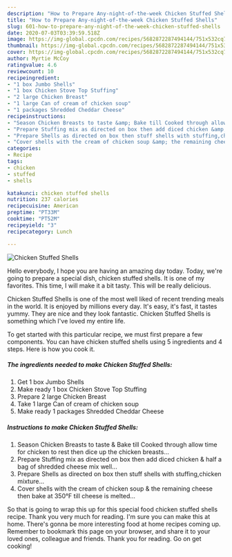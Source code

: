 ```yaml
---
description: "How to Prepare Any-night-of-the-week Chicken Stuffed Shells"
title: "How to Prepare Any-night-of-the-week Chicken Stuffed Shells"
slug: 601-how-to-prepare-any-night-of-the-week-chicken-stuffed-shells
date: 2020-07-03T03:39:59.518Z
image: https://img-global.cpcdn.com/recipes/5682872287494144/751x532cq70/chicken-stuffed-shells-recipe-main-photo.jpg
thumbnail: https://img-global.cpcdn.com/recipes/5682872287494144/751x532cq70/chicken-stuffed-shells-recipe-main-photo.jpg
cover: https://img-global.cpcdn.com/recipes/5682872287494144/751x532cq70/chicken-stuffed-shells-recipe-main-photo.jpg
author: Myrtie McCoy
ratingvalue: 4.6
reviewcount: 10
recipeingredient:
- "1 box Jumbo Shells"
- "1 box Chicken Stove Top Stuffing"
- "2 large Chicken Breast"
- "1 large Can of cream of chicken soup"
- "1 packages Shredded Cheddar Cheese"
recipeinstructions:
- "Season Chicken Breasts to taste &amp; Bake till Cooked through allow time for chicken to rest then dice up the chicken breasts..."
- "Prepare Stuffing mix as directed on box then add diced chicken &amp; half a bag of shredded cheese mix well..."
- "Prepare Shells as directed on box then stuff shells with stuffing,chicken mixture..."
- "Cover shells with the cream of chicken soup &amp; the remaining cheese then bake  at 350°F till cheese is melted..."
categories:
- Recipe
tags:
- chicken
- stuffed
- shells

katakunci: chicken stuffed shells 
nutrition: 237 calories
recipecuisine: American
preptime: "PT33M"
cooktime: "PT52M"
recipeyield: "3"
recipecategory: Lunch

---
```



![Chicken Stuffed Shells](https://img-global.cpcdn.com/recipes/5682872287494144/751x532cq70/chicken-stuffed-shells-recipe-main-photo.jpg)

Hello everybody, I hope you are having an amazing day today. Today, we're going to prepare a special dish, chicken stuffed shells. It is one of my favorites. This time, I will make it a bit tasty. This will be really delicious.

Chicken Stuffed Shells is one of the most well liked of recent trending meals in the world. It is enjoyed by millions every day. It's easy, it's fast, it tastes yummy. They are nice and they look fantastic. Chicken Stuffed Shells is something which I've loved my entire life.




To get started with this particular recipe, we must first prepare a few components. You can have chicken stuffed shells using 5 ingredients and 4 steps. Here is how you cook it.

<!--inarticleads1-->

##### The ingredients needed to make Chicken Stuffed Shells:

1. Get 1 box Jumbo Shells
1. Make ready 1 box Chicken Stove Top Stuffing
1. Prepare 2 large Chicken Breast
1. Take 1 large Can of cream of chicken soup
1. Make ready 1 packages Shredded Cheddar Cheese




<!--inarticleads2-->

##### Instructions to make Chicken Stuffed Shells:

1. Season Chicken Breasts to taste &amp; Bake till Cooked through allow time for chicken to rest then dice up the chicken breasts...
1. Prepare Stuffing mix as directed on box then add diced chicken &amp; half a bag of shredded cheese mix well...
1. Prepare Shells as directed on box then stuff shells with stuffing,chicken mixture...
1. Cover shells with the cream of chicken soup &amp; the remaining cheese then bake  at 350°F till cheese is melted...




So that is going to wrap this up for this special food chicken stuffed shells recipe. Thank you very much for reading. I'm sure you can make this at home. There's gonna be more interesting food at home recipes coming up. Remember to bookmark this page on your browser, and share it to your loved ones, colleague and friends. Thank you for reading. Go on get cooking!
